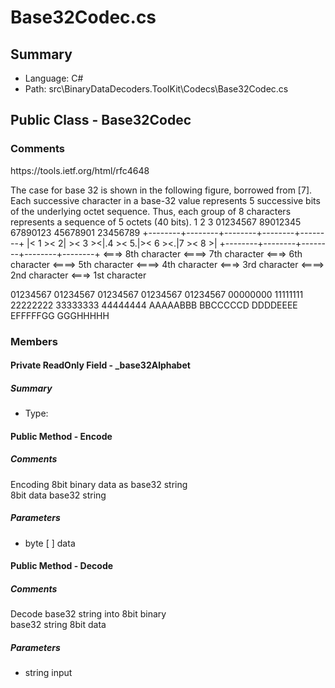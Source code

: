 ﻿# Base32Codec.cs

## Summary

* Language: C#
* Path: src\BinaryDataDecoders.ToolKit\Codecs\Base32Codec.cs

## Public Class - Base32Codec

### Comments

 <summary>
 
 </summary>
 <remarks>
  https://tools.ietf.org/html/rfc4648

 The case for base 32 is shown in the following figure, borrowed from
 [7].  Each successive character in a base-32 value represents 5
 successive bits of the underlying octet sequence.  Thus, each group
 of 8 characters represents a sequence of 5 octets (40 bits).
             1          2          3
  01234567 89012345 67890123 45678901 23456789
 +--------+--------+--------+--------+--------+
 |&lt; 1 &gt;&lt; 2| &gt;&lt; 3 &gt;&lt;|.4 &gt;&lt; 5.|&gt;&lt; 6 &gt;&lt;.|7 &gt;&lt; 8 &gt;|
 +--------+--------+--------+--------+--------+
                                         &lt;===&gt; 8th character
                                   &lt;====&gt; 7th character
                              &lt;===&gt; 6th character
                        &lt;====&gt; 5th character
                  &lt;====&gt; 4th character
             &lt;===&gt; 3rd character
       &lt;====&gt; 2nd character
  &lt;===&gt; 1st character
 
  01234567 01234567 01234567 01234567 01234567
  00000000 11111111 22222222 33333333 44444444
  AAAAABBB BBCCCCCD DDDDEEEE EFFFFFGG GGGHHHHH
 </remarks>

### Members

#### Private ReadOnly Field - _base32Alphabet

##### Summary

 * Type: 

#### Public Method - Encode

##### Comments

 <summary>
 Encoding 8bit binary data as base32 string
 </summary>
 <paramname="data">8bit data</param>
 <returns>base32 string</returns>

#####  Parameters

 - byte [  ] data 

#### Public Method - Decode

##### Comments

 <summary>
 Decode base32 string into 8bit binary
 </summary>
 <paramname="input">base32 string</param>
 <returns>8bit data</returns>

#####  Parameters

 - string input 

